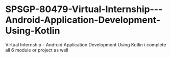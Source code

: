 # SPSGP-80479-Virtual-Internship---Android-Application-Development-Using-Kotlin
Virtual Internship - Android Application Development Using Kotlin
 i complete all 6 module or project as well
